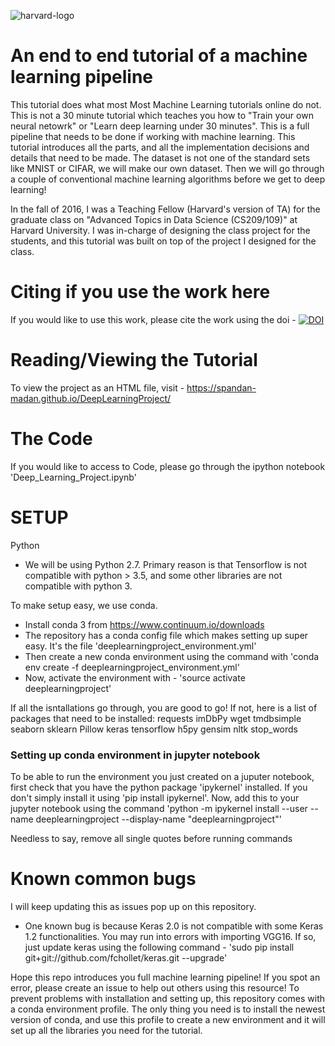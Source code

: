 ![harvard-logo](http://logonoid.com/images/harvard-logo.png)
# An end to end tutorial of a machine learning pipeline

This tutorial does what most Most Machine Learning tutorials online do not. This is not a 30 minute tutorial which teaches you how to "Train your own neural netowrk" or "Learn deep learning under 30 minutes". This is a full pipeline that needs to be done if working with machine learning. This tutorial introduces all the parts, and all the implementation decisions and details that need to be made. The dataset is not one of the standard sets like MNIST or CIFAR, we will make our own dataset. Then we will go through a couple of conventional machine learning algorithms before we get to deep learning!

In the fall of 2016, I was a Teaching Fellow (Harvard's version of TA) for the graduate class on "Advanced Topics in Data Science (CS209/109)" at Harvard University. I was in-charge of designing the class project for the students, and this tutorial was built on top of the project I designed for the class.

# Citing if you use the work here
If you would like to use this work, please cite the work using the doi - 
[![DOI](https://zenodo.org/badge/doi/10.5281/zenodo.830003.svg)](http://dx.doi.org/10.5281/zenodo.830003)

# Reading/Viewing the Tutorial
To view the project as an HTML file, visit - https://spandan-madan.github.io/DeepLearningProject/

# The Code
If you would like to access to Code, please go through the ipython notebook 'Deep_Learning_Project.ipynb'

# SETUP

Python 
- We will be using Python 2.7. Primary reason is that Tensorflow is not compatible with python > 3.5, and some other libraries are not compatible with python 3.

To make setup easy, we use conda. 
- Install conda 3 from https://www.continuum.io/downloads
- The repository has a conda config file which makes setting up super easy. It's the file 'deeplearningproject_environment.yml'
- Then create a new conda environment using the command with 'conda env create -f deeplearningproject_environment.yml'
- Now, activate the environment with - 'source activate deeplearningproject'

If all the isntallations go through, you are good to go! If not, here is a list of packages that need to be installed: requests imDbPy wget tmdbsimple seaborn sklearn Pillow keras tensorflow h5py gensim nltk stop_words

### Setting up conda environment in jupyter notebook
To be able to run the environment you just created on a juputer notebook, first check that you have the python package 'ipykernel' installed. If you don't simply install it using 'pip install ipykernel'. Now, add this to your jupyter notebook using the command 'python -m ipykernel install --user --name deeplearningproject --display-name "deeplearningproject"' 

Needless to say, remove all single quotes before running commands

# Known common bugs
I will keep updating this as issues pop up on this repository. 

- One known bug is because Keras 2.0 is not compatible with some Keras 1.2 functionalities. You may run into errors with importing VGG16. If so, just update keras using the following command - 'sudo pip install git+git://github.com/fchollet/keras.git --upgrade'


Hope this repo introduces you full machine learning pipeline! If you spot an error, please create an issue to help out others using this resource!
To prevent problems with installation and setting up, this repository comes with a conda environment profile. The only thing you need is to install the newest version of conda, and use this profile to create a new environment and it will set up all the libraries you need for the tutorial. 
